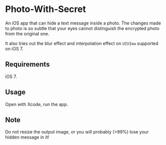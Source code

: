 Photo-With-Secret
=================

An iOS app that can hide a text message inside a photo. The changes made to photo is so subtle that your eyes cannot distinguish the encrypted photo from the original one.

It also tries out the blur effect and interpolation effect on `UIVIew` supported on iOS 7.

Requirements
-----------------
iOS 7.

Usage
-----------------
Open with Xcode, run the app. 

Note
-----------------
Do not resize the output image, or you will probably (>99%) lose your hidden message in it!
